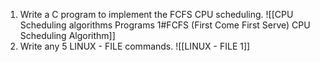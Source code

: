 1. Write a C program to implement the FCFS CPU scheduling. 
   ![[CPU Scheduling algorithms Programs 1#FCFS (First Come First Serve) CPU Scheduling Algorithm]]
2. Write any 5 LINUX - FILE commands.
![[LINUX - FILE 1]]